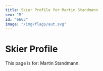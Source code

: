 ```yaml
---
title: Skier Profile for Martin Standmann
sex: "M"
id: "6663"
image: "/img/flags/aut.svg" 
---
```


# Skier Profile

This page is for: Martin Standmann.
    